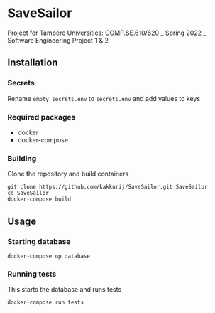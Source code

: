 # SaveSailor

Project for Tampere Universities: COMP.SE.610/620 _ Spring 2022 _ Software Engineering Project 1 &amp; 2

## Installation

### Secrets

Rename `empty_secrets.env` to `secrets.env` and add values to keys

### Required packages

- docker
- docker-compose

### Building

Clone the repository and build containers

    git clone https://github.com/kakkurij/SaveSailor.git SaveSailor
    cd SaveSailor
    docker-compose build

## Usage

### Starting database

    docker-compose up database

### Running tests

This starts the database and runs tests

    docker-compose run tests
